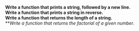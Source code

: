 **Write a function that prints a string, followed by a new line.**<br>
**Write a function that prints a string in reverse.**<br>
**Write a function that returns the length of a string.**<br>
***Write a function that returns the factorial of a given number.*<br>
